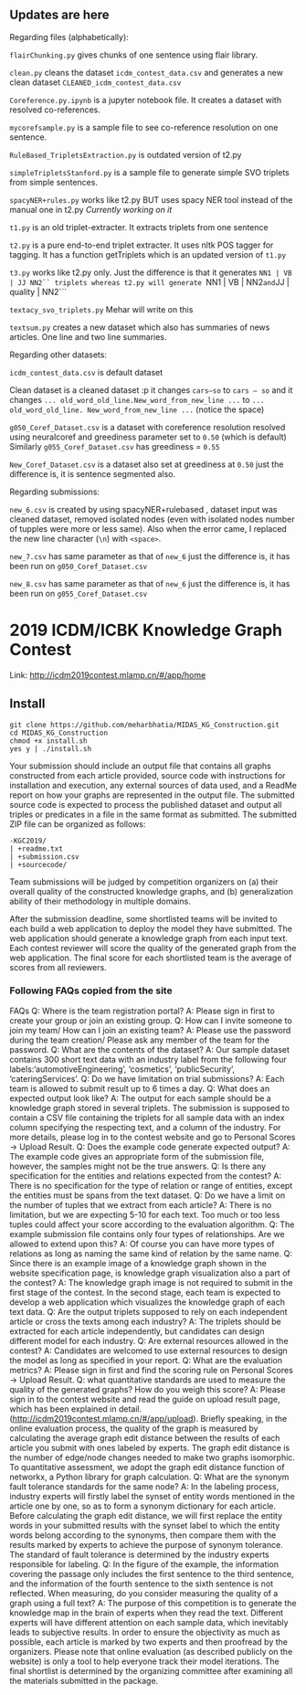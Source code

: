 ## Updates are here ##

Regarding files (alphabetically):

```flairChunking.py``` gives chunks of one sentence using flair library.

```clean.py``` cleans the dataset ```icdm_contest_data.csv``` and generates a new clean dataset ```CLEANED_icdm_contest_data.csv```

```Coreference.py.ipynb``` is a jupyter notebook file. It creates a dataset with resolved co-references. 

```mycorefsample.py``` is a sample file to see co-reference resolution on one sentence.

```RuleBased_TripletsExtraction.py``` is outdated version of t2.py 

```simpleTripletsStanford.py``` is a sample file to generate simple SVO triplets from simple sentences.

```spacyNER+rules.py``` works like t2.py BUT uses spacy NER tool instead of the manual one in t2.py _Currently working on it_

```t1.py``` is an old triplet-extracter. It extracts triplets from one sentence

```t2.py``` is a pure end-to-end triplet extracter. It uses nltk POS tagger for tagging. It has a function getTriplets which is an updated version of ```t1.py```

```t3.py``` works like t2.py only. Just the difference is that it generates ```NN1 | VB | JJ NN2`` triplets whereas t2.py will generate ```NN1 | VB | NN2``` and ```JJ | quality | NN2```

```textacy_svo_triplets.py``` Mehar will write on this

```textsum.py``` creates a new dataset which also has summaries of news articles. One line and two line summaries. 

Regarding other datasets:

```icdm_contest_data.csv``` is default dataset

Clean dataset is a cleaned dataset :p it changes ```cars—so``` to ```cars — so``` and it changes ```... old_word_old_line.New_word_from_new_line ...``` to ```... old_word_old_line. New_word_from_new_line ...``` (notice the space)

```g050_Coref_Dataset.csv``` is a dataset with coreference resolution resolved using neuralcoref and greediness parameter set to ```0.50``` (which is default) Similarly ```g055_Coref_Dataset.csv``` has greediness = ```0.55```

```New_Coref_Dataset.csv``` is a dataset also set at greediness at ```0.50``` just the difference is, it is sentence segmented also.

Regarding submissions:

```new_6.csv``` is created by using spacyNER+rulebased , dataset input was cleaned dataset, removed isolated nodes (even with isolated nodes number of tupples were more or less same). Also when the error came, I replaced the new line character (```\n```) with ```<space>```.

```new_7.csv``` has same parameter as that of ```new_6``` just the difference is, it has been run on ```g050_Coref_Dataset.csv```

```new_8.csv``` has same parameter as that of ```new_6``` just the difference is, it has been run on ```g055_Coref_Dataset.csv```


# 2019 ICDM/ICBK Knowledge Graph Contest #
Link: http://icdm2019contest.mlamp.cn/#/app/home 

## Install ##
```
git clone https://github.com/meharbhatia/MIDAS_KG_Construction.git
cd MIDAS_KG_Construction
chmod +x install.sh
yes y | ./install.sh
```

Your submission should include an output file that contains all graphs constructed from each article provided, source code with instructions for installation and execution, any external sources of data used, and a ReadMe report on how your graphs are represented in the output file. The submitted source code is expected to process the published dataset and output all triples or predicates in a file in the same format as submitted. The submitted ZIP file can be organized as follows:

```
-KGC2019/ 
| +readme.txt
| +submission.csv
| +sourcecode/
```

Team submissions will be judged by competition organizers on (a) their overall quality of the constructed knowledge graphs, and (b) generalization ability of their methodology in multiple domains.

After the submission deadline, some shortlisted teams will be invited to each build a web application to deploy the model they have submitted. The web application should generate a knowledge graph from each input text. Each contest reviewer will score the quality of the generated graph from the web application. The final score for each shortlisted team is the average of scores from all reviewers.


### Following FAQs copied from the site ###

FAQs
Q: Where is the team registration portal?
A: Please sign in first to create your group or join an existing group.
Q: How can I invite someone to join my team/ How can I join an existing team?
A: Please use the password during the team creation/ Please ask any member of the team for the password.
Q: What are the contents of the dataset?
A: Our sample dataset contains 300 short text data with an industry label from the following four labels:‘automotiveEngineering’, ‘cosmetics’, ‘publicSecurity’, ‘cateringServices’.
Q: Do we have limitation on trial submissions?
A: Each team is allowed to submit result up to 6 times a day.
Q: What does an expected output look like?
A: The output for each sample should be a knowledge graph stored in several triplets. The submission is supposed to contain a CSV file containing the triplets for all sample data with an index column specifying the respecting text, and a column of the industry. For more details, please log in to the contest website and go to Personal Scores -> Upload Result.
Q: Does the example code generate expected output?
A: The example code gives an appropriate form of the submission file, however, the samples might not be the true answers.
Q: Is there any specification for the entities and relations expected from the contest?
A: There is no specification for the type of relation or range of entities, except the entities must be spans from the text dataset.
Q: Do we have a limit on the number of tuples that we extract from each article?
A: There is no limitation, but we are expecting 5-10 for each text. Too much or too less tuples could affect your score according to the evaluation algorithm.
Q: The example submission file contains only four types of relationships. Are we allowed to extend upon this?
A: Of course you can have more types of relations as long as naming the same kind of relation by the same name.
Q: Since there is an example image of a knowledge graph shown in the website specification page, is knowledge graph visualization also a part of the contest?
A: The knowledge graph image is not required to submit in the first stage of the contest. In the second stage, each team is expected to develop a web application which visualizes the knowledge graph of each text data.
Q: Are the output triplets supposed to rely on each independent article or cross the texts among each industry?
A: The triplets should be extracted for each article independently, but candidates can design different model for each industry.
Q: Are external resources allowed in the contest?
A: Candidates are welcomed to use external resources to design the model as long as specified in your report.
Q: What are the evaluation metrics?
A: Please sign in first and find the scoring rule on Personal Scores -> Upload Result.
Q: what quantitative standards are used to measure the quality of the generated graphs? How do you weigh this score?
A: Please sign in to the contest website and read the guide on upload result page, which has been explained in detail. (http://icdm2019contest.mlamp.cn/#/app/upload). Briefly speaking, in the online evaluation process, the quality of the graph is measured by calculating the average graph edit distance between the results of each article you submit with ones labeled by experts. The graph edit distance is the number of edge/node changes needed to make two graphs isomorphic. To quantitative assessment, we adopt the graph edit distance function of networkx, a Python library for graph calculation.
Q: What are the synonym fault tolerance standards for the same node?
A: In the labeling process, industry experts will firstly label the synset of entity words mentioned in the article one by one, so as to form a synonym dictionary for each article. Before calculating the graph edit distance, we will first replace the entity words in your submitted results with the synset label to which the entity words belong according to the synonyms, then compare them with the results marked by experts to achieve the purpose of synonym tolerance. The standard of fault tolerance is determined by the industry experts responsible for labeling.
Q: In the figure of the example, the information covering the passage only includes the first sentence to the third sentence, and the information of the fourth sentence to the sixth sentence is not reflected. When measuring, do you consider measuring the quality of a graph using a full text?
A: The purpose of this competition is to generate the knowledge map in the brain of experts when they read the text. Different experts will have different attention on each sample data, which inevitably leads to subjective results. In order to ensure the objectivity as much as possible, each article is marked by two experts and then proofread by the organizers. Please note that online evaluation (as described publicly on the website) is only a tool to help everyone track their model iterations. The final shortlist is determined by the organizing committee after examining all the materials submitted in the package.
